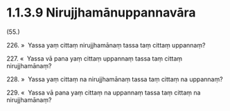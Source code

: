 # 1.1.3.9 Nirujjhamānuppannavāra

(55.)

226\. »  Yassa yaṃ cittaṃ nirujjhamānaṃ tassa taṃ cittaṃ uppannaṃ?

227\. «  Yassa vā pana yaṃ cittaṃ uppannaṃ tassa taṃ cittaṃ nirujjhamānaṃ?

228\. »  Yassa yaṃ cittaṃ na nirujjhamānaṃ tassa taṃ cittaṃ na uppannaṃ?

229\. «  Yassa vā pana yaṃ cittaṃ na uppannaṃ tassa taṃ cittaṃ na nirujjhamānaṃ?
